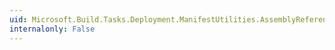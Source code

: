 ```yaml
---
uid: Microsoft.Build.Tasks.Deployment.ManifestUtilities.AssemblyReferenceCollection.Count
internalonly: False
---
```

